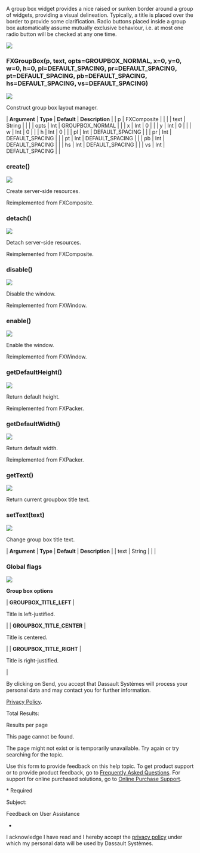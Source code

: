 A group box widget provides a nice raised or sunken border around a group of widgets, providing a visual delineation. Typically, a title is placed over the border to provide some clarification. Radio buttons placed inside a group box automatically assume mutually exclusive behaviour, i.e. at most one radio button will be checked at any one time.

![](https://help.3ds.com/2023/English/DSSIMULIA_Established/SIMACAERefImages/gui-fxgroupbox.png)

### FXGroupBox(p, text, opts=GROUPBOX_NORMAL, x=0, y=0, w=0, h=0, pl=DEFAULT_SPACING, pr=DEFAULT_SPACING, pt=DEFAULT_SPACING, pb=DEFAULT_SPACING, hs=DEFAULT_SPACING, vs=DEFAULT_SPACING)

![](https://help.3ds.com/2023/English/DSSIMULIA_Established/IconsReference/butix_top_wline.png)

Construct group box layout manager.

| **Argument** | **Type** | **Default** | **Description** |
| p | FXComposite | | |
| text | String | | |
| opts | Int | GROUPBOX_NORMAL | |
| x | Int | 0 | |
| y | Int | 0 | |
| w | Int | 0 | |
| h | Int | 0 | |
| pl | Int | DEFAULT_SPACING | |
| pr | Int | DEFAULT_SPACING | |
| pt | Int | DEFAULT_SPACING | |
| pb | Int | DEFAULT_SPACING | |
| hs | Int | DEFAULT_SPACING | |
| vs | Int | DEFAULT_SPACING | |

### create()

![](https://help.3ds.com/2023/English/DSSIMULIA_Established/IconsReference/butix_top_wline.png)

Create server-side resources.

Reimplemented from FXComposite.

### detach()

![](https://help.3ds.com/2023/English/DSSIMULIA_Established/IconsReference/butix_top_wline.png)

Detach server-side resources.

Reimplemented from FXComposite.

### disable()

![](https://help.3ds.com/2023/English/DSSIMULIA_Established/IconsReference/butix_top_wline.png)

Disable the window.

Reimplemented from FXWindow.

### enable()

![](https://help.3ds.com/2023/English/DSSIMULIA_Established/IconsReference/butix_top_wline.png)

Enable the window.

Reimplemented from FXWindow.

### getDefaultHeight()

![](https://help.3ds.com/2023/English/DSSIMULIA_Established/IconsReference/butix_top_wline.png)

Return default height.

Reimplemented from FXPacker.

### getDefaultWidth()

![](https://help.3ds.com/2023/English/DSSIMULIA_Established/IconsReference/butix_top_wline.png)

Return default width.

Reimplemented from FXPacker.

### getText()

![](https://help.3ds.com/2023/English/DSSIMULIA_Established/IconsReference/butix_top_wline.png)

Return current groupbox title text.

### setText(text)

![](https://help.3ds.com/2023/English/DSSIMULIA_Established/IconsReference/butix_top_wline.png)

Change group box title text.

| **Argument** | **Type** | **Default** | **Description** |
| text | String | | |

### Global flags

![](https://help.3ds.com/2023/English/DSSIMULIA_Established/IconsReference/butix_top_wline.png)

**Group box options**

| **GROUPBOX_TITLE_LEFT** |

Title is left-justified.

|
| **GROUPBOX_TITLE_CENTER** |

Title is centered.

|
| **GROUPBOX_TITLE_RIGHT** |

Title is right-justified.

|

By clicking on Send, you accept that Dassault Systèmes will process your personal data and may contact you for further information.

[Privacy Policy](https://www.3ds.com/privacy-policy).

Total Results:

Results per page

This page cannot be found.

The page might not exist or is temporarily unavailable. Try again or try searching for the topic.

Use this form to provide feedback on this help topic. To get product support or to provide product feedback, go to [Frequently Asked Questions](https://3ds.one/PO). For support for online purchased solutions, go to [Online Purchase Support](https://3ds.one/Q8).

\* Required

Subject:

Feedback on User Assistance

-

I acknowledge I have read and I hereby accept the [privacy policy](https://www.3ds.com/privacy-policy) under which my personal data will be used by Dassault Systèmes.
